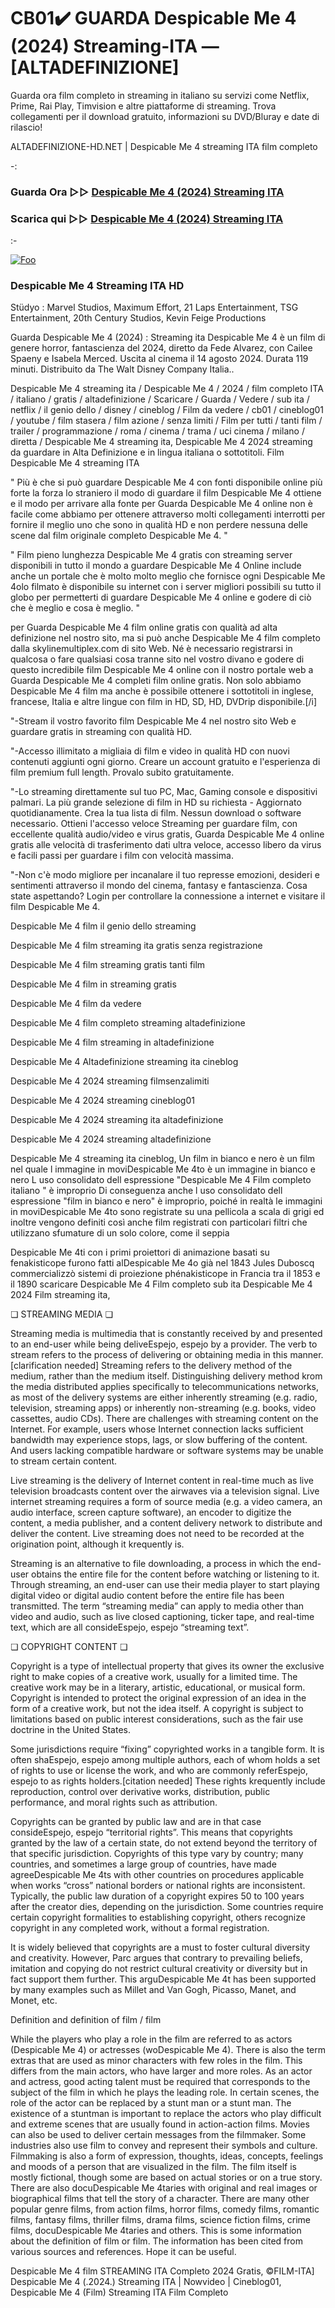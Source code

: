 # CB01✔️ GUARDA Despicable Me 4 (2024) Streaming-ITA — [ALTADEFINIZIONE]

Guarda ora film completo in streaming in italiano su servizi come Netflix, Prime, Rai Play, Timvision e altre piattaforme di streaming. Trova collegamenti per il download gratuito, informazioni su DVD/Bluray e date di rilascio!

ALTADEFINIZIONE-HD.NET | Despicable Me 4 streaming ITA film completo

-:

### Guarda Ora ▷▷ [Despicable Me 4 (2024) Streaming ITA](https://www.megavids.online/it/movie/519182/despicable-me-4?gisel)

### Scarica qui ▷▷ [Despicable Me 4 (2024) Streaming ITA](https://www.megavids.online/it/movie/519182/despicable-me-4?gisel)

:-

[![Foo](https://camo.githubusercontent.com/917e6ed5c302499242165dcc02bdbce85c075fd21b35918eb9c0b771855261b8/68747470733a2f2f7374617469632e7769787374617469632e636f6d2f6d656469612f6232343966395f61646163386637306662336634356238383639313639366337376465313866337e6d76322e676966)](https://www.megavids.online/it/movie/519182/despicable-me-4?gisel)


### Despicable Me 4 Streaming ITA HD

Stüdyo : Marvel Studios, Maximum Effort, 21 Laps Entertainment, TSG Entertainment, 20th Century Studios, Kevin Feige Productions

Guarda Despicable Me 4 (2024) : Streaming ita Despicable Me 4 è un film di genere horror, fantascienza del 2024, diretto da Fede Alvarez, con Cailee Spaeny e Isabela Merced. Uscita al cinema il 14 agosto 2024. Durata 119 minuti. Distribuito da The Walt Disney Company Italia..


Despicable Me 4 streaming ita / Despicable Me 4 / 2024 / film completo ITA / italiano / gratis / altadefinizione / Scaricare / Guarda / Vedere / sub ita / netflix / il genio dello / disney / cineblog / Film da vedere / cb01 / cineblog01 / youtube / film stasera / film azione / senza limiti / Film per tutti / tanti film / trailer / programmazione / roma / cinema / trama / uci cinema / milano / diretta / Despicable Me 4 streaming ita, Despicable Me 4 2024 streaming da guardare in Alta Definizione e in lingua italiana o sottotitoli. Film Despicable Me 4 streaming ITA


" Più è che si può guardare Despicable Me 4 con fonti disponibile online più forte la forza lo straniero il modo di guardare il film Despicable Me 4 ottiene e il modo per arrivare alla fonte per Guarda Despicable Me 4 online non è facile come abbiamo per ottenere attraverso molti collegamenti interrotti per fornire il meglio uno che sono in qualità HD e non perdere nessuna delle scene dal film originale completo Despicable Me 4. "


" Film pieno lunghezza Despicable Me 4 gratis con streaming server disponibili in tutto il mondo a guardare Despicable Me 4 Online include anche un portale che è molto molto meglio che fornisce ogni Despicable Me 4olo filmato è disponibile su internet con i server migliori possibili su tutto il globo per permetterti di guardare Despicable Me 4 online e godere di ciò che è meglio e cosa è meglio. "

per Guarda Despicable Me 4 film online gratis con qualità ad alta definizione nel nostro sito, ma si può anche Despicable Me 4 film completo dalla skylinemultiplex.com di sito Web. Né è necessario registrarsi in qualcosa o fare qualsiasi cosa tranne sito nel vostro divano e godere di questo incredibile film Despicable Me 4 online con il nostro portale web a Guarda Despicable Me 4 completi film online gratis. Non solo abbiamo Despicable Me 4 film ma anche è possibile ottenere i sottotitoli in inglese, francese, Italia e altre lingue con film in HD, SD, HD, DVDrip disponibile.[/i]

"-Stream il vostro favorito film Despicable Me 4 nel nostro sito Web e guardare gratis in streaming con qualità HD.

"-Accesso illimitato a migliaia di film e video in qualità HD con nuovi contenuti aggiunti ogni giorno. Creare un account gratuito e l'esperienza di film premium full length. Provalo subito gratuitamente.

"-Lo streaming direttamente sul tuo PC, Mac, Gaming console e dispositivi palmari. La più grande selezione di film in HD su richiesta - Aggiornato quotidianamente. Crea la tua lista di film. Nessun download o software necessario. Ottieni l'accesso veloce Streaming per guardare film, con eccellente qualità audio/video e virus gratis, Guarda Despicable Me 4 online gratis alle velocità di trasferimento dati ultra veloce, accesso libero da virus e facili passi per guardare i film con velocità massima.

"-Non c'è modo migliore per incanalare il tuo represse emozioni, desideri e sentimenti attraverso il mondo del cinema, fantasy e fantascienza. Cosa state aspettando? Login per controllare la connessione a internet e visitare il film Despicable Me 4.


Despicable Me 4 film il genio dello streaming

Despicable Me 4 film streaming ita gratis senza registrazione

Despicable Me 4 film streaming gratis tanti film

Despicable Me 4 film in streaming gratis

Despicable Me 4 film da vedere

Despicable Me 4 film completo streaming altadefinizione

Despicable Me 4 film streaming in altadefinizione

Despicable Me 4 Altadefinizione streaming ita cineblog

Despicable Me 4 2024 streaming filmsenzalimiti

Despicable Me 4 2024 streaming cineblog01

Despicable Me 4 2024 streaming ita altadefinizione

Despicable Me 4 2024 streaming altadefinizione


Despicable Me 4 streaming ita cineblog, Un film in bianco e nero è un film nel quale l immagine in moviDespicable Me 4to è un immagine in bianco e nero L uso consolidato dell espressione "Despicable Me 4 Film completo italiano " è improprio Di conseguenza anche l uso consolidato dell espressione "film in bianco e nero" è improprio, poiché in realtà le immagini in moviDespicable Me 4to sono registrate su una pellicola a scala di grigi ed inoltre vengono definiti così anche film registrati con particolari filtri che utilizzano sfumature di un solo colore, come il seppia


Despicable Me 4ti con i primi proiettori di animazione basati su fenakisticope furono fatti alDespicable Me 4o già nel 1843 Jules Duboscq commercializzò sistemi di proiezione phénakisticope in Francia tra il 1853 e il 1890 scaricare Despicable Me 4 Film completo sub ita Despicable Me 4 2024 Film streaming ita,


❏ STREAMING MEDIA ❏

Streaming media is multimedia that is constantly received by and presented to an end-user while being deliveEspejo, espejo by a provider. The verb to stream refers to the process of delivering or obtaining media in this manner.[clarification needed] Streaming refers to the delivery method of the medium, rather than the medium itself. Distinguishing delivery method krom the media distributed applies specifically to telecommunications networks, as most of the delivery systems are either inherently streaming (e.g. radio, television, streaming apps) or inherently non-streaming (e.g. books, video cassettes, audio CDs). There are challenges with streaming content on the Internet. For example, users whose Internet connection lacks sufficient bandwidth may experience stops, lags, or slow buffering of the content. And users lacking compatible hardware or software systems may be unable to stream certain content.

Live streaming is the delivery of Internet content in real-time much as live television broadcasts content over the airwaves via a television signal. Live internet streaming requires a form of source media (e.g. a video camera, an audio interface, screen capture software), an encoder to digitize the content, a media publisher, and a content delivery network to distribute and deliver the content. Live streaming does not need to be recorded at the origination point, although it krequently is.

Streaming is an alternative to file downloading, a process in which the end-user obtains the entire file for the content before watching or listening to it. Through streaming, an end-user can use their media player to start playing digital video or digital audio content before the entire file has been transmitted. The term “streaming media” can apply to media other than video and audio, such as live closed captioning, ticker tape, and real-time text, which are all consideEspejo, espejo “streaming text”.


❏ COPYRIGHT CONTENT ❏

Copyright is a type of intellectual property that gives its owner the exclusive right to make copies of a creative work, usually for a limited time. The creative work may be in a literary, artistic, educational, or musical form. Copyright is intended to protect the original expression of an idea in the form of a creative work, but not the idea itself. A copyright is subject to limitations based on public interest considerations, such as the fair use doctrine in the United States.

Some jurisdictions require “fixing” copyrighted works in a tangible form. It is often shaEspejo, espejo among multiple authors, each of whom holds a set of rights to use or license the work, and who are commonly referEspejo, espejo to as rights holders.[citation needed] These rights krequently include reproduction, control over derivative works, distribution, public performance, and moral rights such as attribution.

Copyrights can be granted by public law and are in that case consideEspejo, espejo “territorial rights”. This means that copyrights granted by the law of a certain state, do not extend beyond the territory of that specific jurisdiction. Copyrights of this type vary by country; many countries, and sometimes a large group of countries, have made agreeDespicable Me 4ts with other countries on procedures applicable when works “cross” national borders or national rights are inconsistent. Typically, the public law duration of a copyright expires 50 to 100 years after the creator dies, depending on the jurisdiction. Some countries require certain copyright formalities to establishing copyright, others recognize copyright in any completed work, without a formal registration.

It is widely believed that copyrights are a must to foster cultural diversity and creativity. However, Parc argues that contrary to prevailing beliefs, imitation and copying do not restrict cultural creativity or diversity but in fact support them further. This arguDespicable Me 4t has been supported by many examples such as Millet and Van Gogh, Picasso, Manet, and Monet, etc.

Definition and definition of film / film

While the players who play a role in the film are referred to as actors (Despicable Me 4) or actresses (woDespicable Me 4). There is also the term extras that are used as minor characters with few roles in the film. This differs from the main actors, who have larger and more roles. As an actor and actress, good acting talent must be required that corresponds to the subject of the film in which he plays the leading role. In certain scenes, the role of the actor can be replaced by a stunt man or a stunt man. The existence of a stuntman is important to replace the actors who play difficult and extreme scenes that are usually found in action-action films. Movies can also be used to deliver certain messages from the filmmaker. Some industries also use film to convey and represent their symbols and culture. Filmmaking is also a form of expression, thoughts, ideas, concepts, feelings and moods of a person that are visualized in the film. The film itself is mostly fictional, though some are based on actual stories or on a true story. There are also docuDespicable Me 4taries with original and real images or biographical films that tell the story of a character. There are many other popular genre films, from action films, horror films, comedy films, romantic films, fantasy films, thriller films, drama films, science fiction films, crime films, docuDespicable Me 4taries and others. This is some information about the definition of film or film. The information has been cited from various sources and references. Hope it can be useful.

Despicable Me 4 film STREAMING ITA Completo 2024 Gratis, ©FILM-ITA] Despicable Me 4 (.2024.) Streaming ITA | Nowvideo | Cineblog01, Despicable Me 4 (Film) Streaming ITA Film Completo
